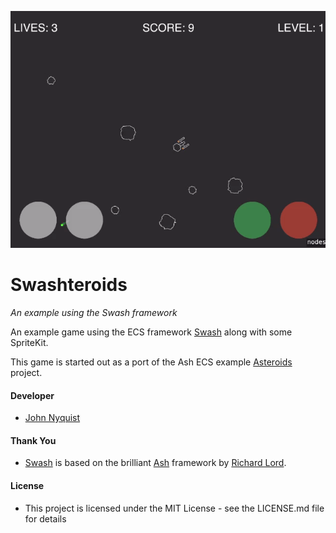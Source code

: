 ![Swashteroids](images/0001-0059.gif)

# Swashteroids
_An example using the Swash framework_

An example game using the ECS framework [Swash](https://github.com/johnrnyquist/Swash) along with some SpriteKit.

This game is started out as a port of the Ash ECS example [Asteroids](https://github.com/richardlord/Asteroids) project. 


#### Developer
- [John Nyquist](https://linkedin.com/in/nyquist)


#### Thank You
- [Swash](https://github.com/johnrnyquist/Swash) is based on the brilliant [Ash](https://github.com/richardlord/Ash) framework by [Richard Lord](https://richardlord.net). 


#### License
- This project is licensed under the MIT License - see the LICENSE.md file for details
